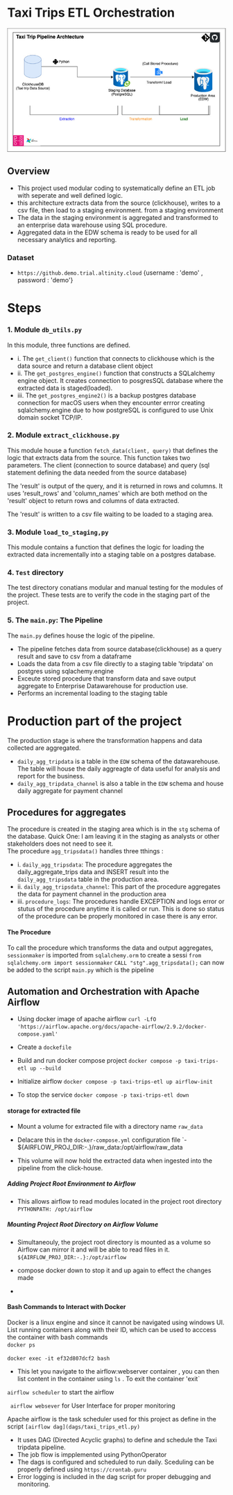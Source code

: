 # Taxi Trips ETL Orchestration 

![Taxi Trips ETL Architecture](assets/taxitrip_etl_architecture.jpg)

## Overview
- This project used modular coding to systematically define an ETL job with seperate and well defined logic.
- this architecture extracts data from the source (clickhouse), writes to a csv file, then load to a staging environment. from a staging environment
- The data in the staging environment is aggregated and transformed to an enterprise data warehouse using SQL procedure. 
- Aggregated data in the EDW schema is ready to be used for all necessary analytics and reporting.

### Dataset

- `https://github.demo.trial.altinity.cloud`
{username : 'demo' , password : 'demo'}

# Steps

### 1. Module `db_utils.py` 

In this module, three functions are defined. 
- i. The `get_client()` function that connects to clickhouse which is the data source and return a database client object
- ii. The `get_postgres_engine()` function that constructs a SQLalchemy engine object. It creates connection to posgresSQL database where the extracted data is staged(loaded).
- iii. The `get_postgres_engine2()` is a backup postgres database connection for macOS users when they encounter errror creating sqlalchemy.engine due to how postgreSQL is configured to use  Unix domain socket TCP/IP.

### 2. Module `extract_clickhouse.py`
This module house a function `fetch_data(client, query)` that defines the logic that extracts data from the source. This function takes two parameters. The client (connection to source database) and query (sql statement defining the data needed from the source database)

The 'result' is output of the query, and it is returned in rows and columns. It uses 'result_rows' and 'column_names' which are both method on the 'result' object  to return rows and columns of data extracted.

The 'result' is written to a csv file waiting to be loaded to a staging area.

### 3. Module `load_to_staging,py`

This module contains a function that defines the logic for loading the extracted data incrementally into a staging table on a postgres database.

### 4. `Test` directory
The test directory conatians modular and manual testing for the modules of the project. These tests are to verify the code in the staging part of the project.

### 5. The `main.py`: The Pipeline
The `main.py` defines house the logic of the pipeline.
- The pipeline fetches data from source database(clickhouse) as a query result and save to csv from a dataframe
- Loads the data from a csv file directly to a staging table 'tripdata' on postgres using sqlachemy.engine
- Exceute stored procedure that transform data and save output aggregate to Enterprise Datawarehouse for production use.
- Performs an incremental loading to the staging table 

# Production part of the project

The production stage is where the transformation happens and data collected are aggregated.
- `daily_agg_tripdata` is a table in the `EDW` schema of the datawarehouse. The table will house the daily aggreagte of data useful for analysis and report for the business.
- `daily_agg_tripdata_channel` is also a table in the `EDW` schema and house daily aggregate for payment channel

## Procedures for aggregates 
The procedure is created in the staging area which is in the `stg` schema of the database. 
Quick One: I am leaving it in the staging as analysts or other stakeholders does not need to see it.  
The procedure  `agg_tripsdata()` handles three tthings :
- i. `daily_agg_tripsdata`: The procedure aggregates the daily_aggregate_trips data and INSERT result into the `daily_agg_tripsdata` table in the production area.
- ii. `daily_agg_tripsdata_channel`: This part of the procedure aggregates the data for payment channel in the production area
- iii. `procedure_logs`: The procedures handle EXCEPTION and logs error or stutus of the procedure anytime it is called or run.
    This is done so status of the procedure can be properly monitored in case there is any error.

#### The Procedure
To call the procedure which transforms the data and output aggregates, `sessionmaker` is imported from `sqlalchemy.orm` to create a sessi
`from sqlalchemy.orm import sessionmaker`
`CALL "stg".agg_tripsdata();` can now be added to the script `main.py` which is the pipeline 

## Automation and Orchestration with Apache Airflow

- Using docker image of apache airflow 
`curl -LfO 'https://airflow.apache.org/docs/apache-airflow/2.9.2/docker-compose.yaml'`

- Create a `dockefile`
- Build and run docker compose project 
`docker compose -p taxi-trips-etl up --build`

- Initialize airflow 
`docker compose -p taxi-trips-etl up airflow-init`

- To stop the service 
`docker compose -p taxi-trips-etl down`

#### storage for extracted file 
- Mount a volume for extracted file with a directory name `raw_data`
- Delacare this in the `docker-compose.yml` configuration file
`- ${AIRFLOW_PROJ_DIR:-.}/raw_data:/opt/airflow/raw_data

- This volume will now hold the extracted data when ingested into the pipeline from the click-house.

##### Adding Project Root Environment to Airflow 
- This allows airflow to read modules located in the project root directory 
`PYTHONPATH: /opt/airflow` 

##### Mounting Project Root Directory on Airflow Volume 
- Simultaneouly, the project root directory is mounted as a volume so Airflow can mirror it and will be able to read files in it. 
`${AIRFLOW_PROJ_DIR:-.}:/opt/airflow`

- compose docker down to stop it and up again to effect the changes made 
- 
#### Bash Commands to Interact with Docker
Docker is a linux engine and since it cannot be navigated using windows UI.
List running containers along with their ID, which can be used to acccess the container with bash commands  
`docker ps`

`docker exec -it ef32d807dcf2 bash` 
- This let you navigate to the airflow:webserver container , you can then list content in the container using 
 `ls`   . To exit the container 'exit`


`airflow scheduler`  to start the airflow 

` airflow websever` for User Interface for proper monitoring 

Apache airflow is the task scheduler used for this project as define in the script 
`[airflow dag](dags/taxi_trips_etl.py)`
- It uses DAG (Directed Acyclic graphs) to define and schedule the Taxi tripdata pipeline.
- The job flow is impplemented using PythonOperator 
- The dags is configured and scheduled to run daily. Sceduling can be properly defined using
`https://crontab.guru`
- Error logging is included in the dag script for proper debugging and monitoring.

